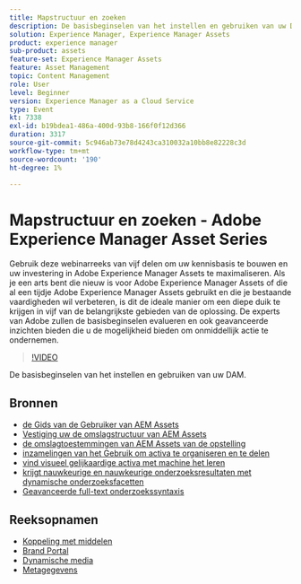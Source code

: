 ```yaml
---
title: Mapstructuur en zoeken
description: De basisbeginselen van het instellen en gebruiken van uw DAM
solution: Experience Manager, Experience Manager Assets
product: experience manager
sub-product: assets
feature-set: Experience Manager Assets
feature: Asset Management
topic: Content Management
role: User
level: Beginner
version: Experience Manager as a Cloud Service
type: Event
kt: 7338
exl-id: b19bdea1-486a-400d-93b8-166f0f12d366
duration: 3317
source-git-commit: 5c946ab73e78d4243ca310032a10bb8e82228c3d
workflow-type: tm+mt
source-wordcount: '190'
ht-degree: 1%

---
```


# Mapstructuur en zoeken - Adobe Experience Manager Asset Series

Gebruik deze webinarreeks van vijf delen om uw kennisbasis te bouwen en uw investering in Adobe Experience Manager Assets te maximaliseren. Als je een arts bent die nieuw is voor Adobe Experience Manager Assets of die al een tijdje Adobe Experience Manager Assets gebruikt en die je bestaande vaardigheden wil verbeteren, is dit de ideale manier om een diepe duik te krijgen in vijf van de belangrijkste gebieden van de oplossing. De experts van Adobe zullen de basisbeginselen evalueren en ook geavanceerde inzichten bieden die u de mogelijkheid bieden om onmiddellijk actie te ondernemen.

>[!VIDEO](https://video.tv.adobe.com/v/332135/?quality=12&learn=on&hidetitle=true)

De basisbeginselen van het instellen en gebruiken van uw DAM.

## Bronnen

* [ de Gids van de Gebruiker van AEM Assets ](https://experienceleague.adobe.com/docs/experience-manager-65/assets/home.html)
* [ Vestiging uw de omslagstructuur van AEM Assets ](https://experienceleague.adobe.com/docs/experience-manager-learn/assets/configuring/baseline-folders.html)
* [ de omslagtoestemmingen van AEM Assets van de opstelling ](https://experienceleague.adobe.com/docs/experience-manager-learn/assets/configuring/baseline-permissions.html)
* [ inzamelingen van het Gebruik om activa te organiseren en te delen ](https://experienceleague.adobe.com/docs/experience-manager-learn/assets/search-and-discovery/collections.html)
* [ vind visueel gelijkaardige activa met machine het leren ](https://experienceleague.adobe.com/docs/experience-manager-learn/assets/search-and-discovery/search.html)
* [ krijgt nauwkeurige en nauwkeurige onderzoeksresultaten met dynamische onderzoeksfacetten ](https://experienceleague.adobe.com/docs/experience-manager-learn/assets/search-and-discovery/search.html)
* [ Geavanceerde full-text onderzoekssyntaxis ](https://experienceleague.adobe.com/docs/experience-manager-64/assets/using/gql-search.html?lang=en#using)

## Reeksopnamen

* [Koppeling met middelen](asset-link.md)
* [Brand Portal](brand-portal.md)
* [Dynamische media](dynamic-media.md)
* [Metagegevens](metadata.md)
